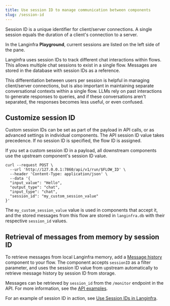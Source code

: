 ```yaml
---
title: Use session ID to manage communication between components
slug: /session-id
---
```


Session ID is a unique identifier for client/server connections. A single session equals the duration of a client's connection to a server.

In the Langinfra **Playground**, current sessions are listed on the left side of the pane.

Langinfra uses session IDs to track different chat interactions within flows. This allows multiple chat sessions to exist in a single flow. Messages are stored in the database with session IDs as a reference.

This differentiation between users per session is helpful in managing client/server connections, but is also important in maintaining separate conversational contexts within a single flow. LLMs rely on past interactions to generate responses to queries, and if these conversations aren't separated, the responses becomes less useful, or even confused.

## Customize session ID

Custom session IDs can be set as part of the payload in API calls, or as advanced settings in individual components. The API session ID value takes precedence. If no session ID is specified, the flow ID is assigned.

If you set a custom session ID in a payload, all downstream components use the upstream component's session ID value.

```
curl --request POST \
  --url 'http://127.0.0.1:7860/api/v1/run/$FLOW_ID' \
  --header 'Content-Type: application/json' \
  --data '{
  "input_value": "Hello",
  "output_type": "chat",
  "input_type": "chat",
  "session_id": "my_custom_session_value"
}'
```

The `my_custom_session_value` value is used in components that accept it, and the stored messages from this flow are stored in `langinfra.db` with their respective `session_id` values.

## Retrieval of messages from memory by session ID

To retrieve messages from local Langinfra memory, add a [Message history](/components-helpers#message-history) component to your flow.
The component accepts `sessionID` as a filter parameter, and uses the session ID value from upstream automatically to retrieve message history by session ID from storage.

Messages can be retrieved by `session_id` from the `/monitor` endpoint in the API. For more information, see the [API examples](https://docs.langinfra.org/api-reference-api-examples#get-messages).

For an example of session ID in action, see [Use Session IDs in Langinfra](https://www.youtube.com/watch?v=nJiF_eF21MY).